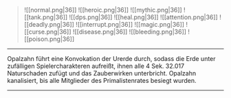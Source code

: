 > ![[normal.png|36]] ![[heroic.png|36]] ![[mythic.png|36]]
> ![[tank.png|36]] ![[dps.png|36]] ![[heal.png|36]]
> ![[attention.png|36]] ![[deadly.png|36]] ![[interrupt.png|36]]
> ![[magic.png|36]] ![[curse.png|36]] ![[disease.png|36]] ![[bleeding.png|36]] ![[poison.png|36]] 

***
Opalzahn führt eine Konvokation der Urerde durch, sodass die Erde unter zufälligen Spielercharakteren aufreißt, ihnen alle 4 Sek. 32.017 Naturschaden zufügt und das Zauberwirken unterbricht. Opalzahn kanalisiert, bis alle Mitglieder des Primalistenrates besiegt wurden.



***